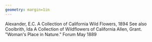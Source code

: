 ```yaml
---
geometry: margin=1in
---
```


Alexander, E.C. A Collection of California Wild Flowers, 1894 See also Coolbrith, Ida A Collection of Wildflowers of California
Allen, Grant. "Woman's Place in Nature." Forum May 1889

